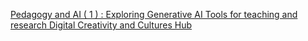 [Pedagogy and AI ( 1 ) : Exploring Generative AI Tools for teaching and research   Digital Creativity and Cultures Hub](https://qi.tc/qi/121003)